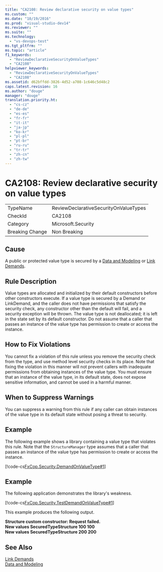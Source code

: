 ```yaml
---
title: "CA2108: Review declarative security on value types"
ms.custom: ""
ms.date: "10/19/2016"
ms.prod: "visual-studio-dev14"
ms.reviewer: ""
ms.suite: ""
ms.technology: 
  - "vs-devops-test"
ms.tgt_pltfrm: ""
ms.topic: "article"
f1_keywords: 
  - "ReviewDeclarativeSecurityOnValueTypes"
  - "CA2108"
helpviewer_keywords: 
  - "ReviewDeclarativeSecurityOnValueTypes"
  - "CA2108"
ms.assetid: d62bffdd-3826-4d52-a708-1c646c5d48c2
caps.latest.revision: 16
ms.author: "douge"
manager: "douge"
translation.priority.ht: 
  - "cs-cz"
  - "de-de"
  - "es-es"
  - "fr-fr"
  - "it-it"
  - "ja-jp"
  - "ko-kr"
  - "pl-pl"
  - "pt-br"
  - "ru-ru"
  - "tr-tr"
  - "zh-cn"
  - "zh-tw"
---
```

# CA2108: Review declarative security on value types
|||  
|-|-|  
|TypeName|ReviewDeclarativeSecurityOnValueTypes|  
|CheckId|CA2108|  
|Category|Microsoft.Security|  
|Breaking Change|Non Breaking|  
  
## Cause  
 A public or protected value type is secured by a [Data and Modeling](../Topic/Data%20and%20Modeling%20in%20the%20.NET%20Framework.md) or [Link Demands](../Topic/Link%20Demands.md).  
  
## Rule Description  
 Value types are allocated and initialized by their default constructors before other constructors execute. If a value type is secured by a Demand or LinkDemand, and the caller does not have permissions that satisfy the security check, any constructor other than the default will fail, and a security exception will be thrown. The value type is not deallocated; it is left in the state set by its default constructor. Do not assume that a caller that passes an instance of the value type has permission to create or access the instance.  
  
## How to Fix Violations  
 You cannot fix a violation of this rule unless you remove the security check from the type, and use method level security checks in its place. Note that fixing the violation in this manner will not prevent callers with inadequate permissions from obtaining instances of the value type. You must ensure that an instance of the value type, in its default state, does not expose sensitive information, and cannot be used in a harmful manner.  
  
## When to Suppress Warnings  
 You can suppress a warning from this rule if any caller can obtain instances of the value type in its default state without posing a threat to security.  
  
## Example  
 The following example shows a library containing a value type that violates this rule. Note that the `StructureManager` type assumes that a caller that passes an instance of the value type has permission to create or access the instance.  
  
 [!code-cs[FxCop.Security.DemandOnValueType#1](../code-quality/codesnippet/CSharp/ca2108--review-declarative-security-on-value-types_1.cs)]  
  
## Example  
 The following application demonstrates the library's weakness.  
  
 [!code-cs[FxCop.Security.TestDemandOnValueType#1](../code-quality/codesnippet/CSharp/ca2108--review-declarative-security-on-value-types_2.cs)]  
  
 This example produces the following output.  
  
 **Structure custom constructor: Request failed.**  
**New values SecuredTypeStructure 100 100**  
**New values SecuredTypeStructure 200 200**   
## See Also  
 [Link Demands](../Topic/Link%20Demands.md)   
 [Data and Modeling](../Topic/Data%20and%20Modeling%20in%20the%20.NET%20Framework.md)
